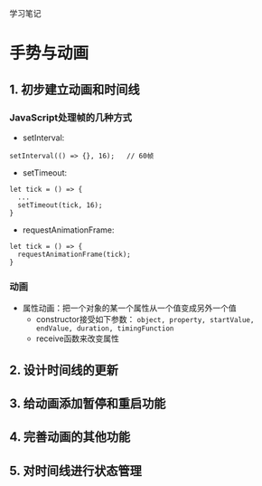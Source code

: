 学习笔记
# 手势与动画
## 1. 初步建立动画和时间线
### JavaScript处理帧的几种方式
+ setInterval: 
```
setInterval(() => {}, 16);   // 60帧
```
+ setTimeout:
```
let tick = () => {
  ...
  setTimeout(tick, 16);
}
```
+ requestAnimationFrame:
```
let tick = () => {
  requestAnimationFrame(tick);
}
```
### 动画
+ 属性动画：把一个对象的某一个属性从一个值变成另外一个值
  - constructor接受如下参数： `object, property, startValue, endValue, duration, timingFunction`
  - receive函数来改变属性

## 2. 设计时间线的更新

## 3. 给动画添加暂停和重启功能

## 4. 完善动画的其他功能

## 5. 对时间线进行状态管理
